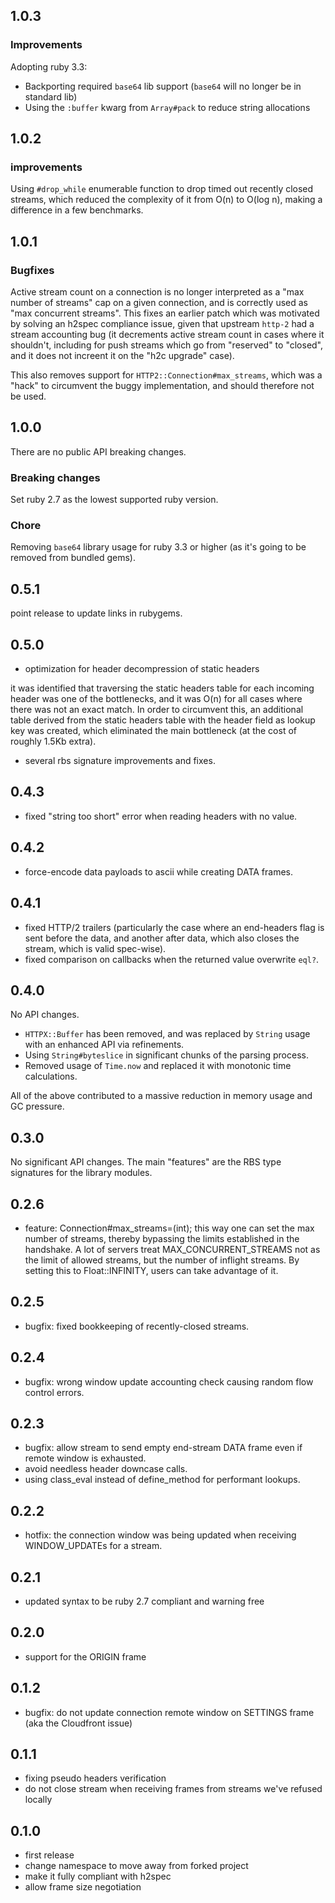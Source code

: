 ## 1.0.3

### Improvements

Adopting ruby 3.3:

* Backporting required `base64` lib support (`base64` will no longer be in standard lib)
* Using the `:buffer` kwarg from `Array#pack` to reduce string allocations

## 1.0.2

### improvements

Using `#drop_while` enumerable function to drop timed out recently closed streams, which reduced the complexity of it from O(n) to O(log n), making a difference in a few benchmarks.

## 1.0.1

### Bugfixes

Active stream count on a connection is no longer interpreted as a "max number of streams" cap on a given connection, and is correctly used as "max concurrent streams". This fixes an earlier patch which was motivated by solving an h2spec compliance issue, given that upstream `http-2` had a stream accounting bug (it decrements active stream count in cases where it shouldn't, including for push streams which go from "reserved" to "closed", and it does not increent it on the "h2c upgrade" case).

This also removes support for `HTTP2::Connection#max_streams`, which was a "hack" to circumvent the buggy implementation, and should therefore not be used.

## 1.0.0

There are no public API breaking changes.

### Breaking changes

Set ruby 2.7 as the lowest supported ruby version.

### Chore

Removing `base64` library usage for ruby 3.3 or higher (as it's going to be removed from bundled gems).

## 0.5.1

point release to update links in rubygems.

## 0.5.0

* optimization for header decompression of static headers

it was identified that traversing the static headers table for each incoming header was one of the bottlenecks, and it was O(n) for all cases where there was not an exact match. In order to circumvent this, an additional table derived from the static headers table with the header field as lookup key was created, which eliminated the main bottleneck (at the cost of roughly 1.5Kb extra).

* several rbs signature improvements and fixes.

## 0.4.3

* fixed "string too short" error when reading headers with no value.

## 0.4.2

* force-encode data payloads to ascii while creating DATA frames.

## 0.4.1

* fixed HTTP/2 trailers (particularly the case where an end-headers flag is sent before the data, and another after data, which also closes the stream, which is valid spec-wise).
* fixed comparison on callbacks when the returned value overwrite `eql?`.

## 0.4.0

No API changes.

* `HTTPX::Buffer` has been removed, and was replaced by `String` usage with an enhanced API via refinements.
* Using `String#byteslice` in significant chunks of the parsing process.
* Removed usage of `Time.now` and replaced it with monotonic time calculations.

All of the above contributed to a massive reduction in memory usage and GC pressure.

## 0.3.0

No significant API changes. The main "features" are the RBS type signatures for the library modules.

## 0.2.6

* feature: Connection#max_streams=(int); this way one can set the max number of streams, thereby bypassing the limits established in the handshake. A lot of servers treat MAX_CONCURRENT_STREAMS not as the limit of allowed streams, but the number of inflight streams. By setting this to Float::INFINITY, users can take advantage of it.

## 0.2.5

* bugfix: fixed bookkeeping of recently-closed streams.

## 0.2.4

* bugfix: wrong window update accounting check causing random flow control errors.

## 0.2.3

* bugfix: allow stream to send empty end-stream DATA frame even if remote window is exhausted.
* avoid needless header downcase calls.
* using class_eval instead of define_method for performant lookups.

## 0.2.2

* hotfix: the connection window was being updated when receiving WINDOW_UPDATEs for a stream.

## 0.2.1

* updated syntax to be ruby 2.7 compliant and warning free

## 0.2.0

* support for the ORIGIN frame

## 0.1.2

* bugfix: do not update connection remote window on SETTINGS frame (aka the Cloudfront issue)

## 0.1.1

* fixing pseudo headers verification
* do not close stream when receiving frames from streams we've refused locally

## 0.1.0

* first release
* change namespace to move away from forked project
* make it fully compliant with h2spec
* allow frame size negotiation

